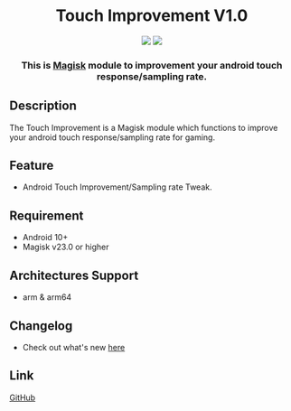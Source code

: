 <h1 align="center">Touch Improvement V1.0</h1>

<div align="center">
    <img src="https://img.shields.io/badge/Updated-2023/11/17-blue.svg?longCache=true&style=popout-round"/>
    <img src="https://img.shields.io/badge/Magisk-Module-green.svg?longCache=true&style=flat-round"/>
    <h3>
        This is <a href="https://github.com/topjohnwu/Magisk">Magisk</a> module to improvement your android touch response/sampling rate. 
    </h3>
</div>

## Description

The Touch Improvement is a Magisk module which functions to improve your android touch response/sampling rate for gaming.

## Feature

- Android Touch Improvement/Sampling rate Tweak.

## Requirement

- Android 10+
- Magisk v23.0 or higher

## Architectures Support

- arm & arm64

## Changelog

- Check out what's new [here](https://github.com/mahisataruna/)

## Link

[GitHub](https://github.com/mahisataruna/Touch-Improvement)
